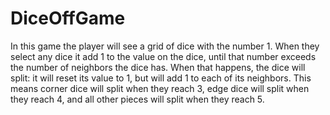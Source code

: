 # DiceOffGame

In this game the player will see a grid of dice with the number 1. When they select any dice it add 1 to the value on the dice,
until that number exceeds the number of neighbors the dice has. When that happens, the dice will split: it will reset its
value to 1, but will add 1 to each of its neighbors. This means corner dice will split when they reach 3, edge dice will split
when they reach 4, and all other pieces will split when they reach 5.
